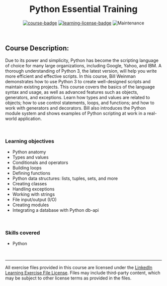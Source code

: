<div align="center">

# Python Essential Training

[![course-badge]][course-link]
[![learning-license-badge]][learning-license]
![Maintenance](https://img.shields.io/maintenance/no/2021?style=for-the-badge)

</div>

<br>

## Course Description:
Due to its power and simplicity, Python has become the scripting language of choice for many large organizations, including Google, Yahoo, and IBM. A thorough understanding of Python 3, the latest version, will help you write more efficient and effective scripts. In this course, Bill Weinman demonstrates how to use Python 3 to create well-designed scripts and maintain existing projects. This course covers the basics of the language syntax and usage, as well as advanced features such as objects, generators, and exceptions. Learn how types and values are related to objects; how to use control statements, loops, and functions; and how to work with generators and decorators. Bill also introduces the Python module system and shows examples of Python scripting at work in a real-world application.

<br>

### Learning objectives
- Python anatomy
- Types and values
- Conditionals and operators
- Building loops
- Defining functions
- Python data structures: lists, tuples, sets, and more
- Creating classes
- Handling exceptions
- Working with strings
- File input/output (I/O)
- Creating modules
- Integrating a database with Python db-api

<br>

### Skills covered
- Python

<br>

---
All exercise files provided in this course are licensed under the [LinkedIn Learning Exercise File License][learning-license]. Files may include third-party content, which may be subject to other license terms as provided in the files.

<!-- badge info -->
[course-badge]:https://img.shields.io/badge/learning-Python-ffffff?logo=Linkedin&labelColor=0a66c2&style=for-the-badge
[course-link]:https://www.linkedin.com/learning/python-essential-training-2018 "view on LinkedIn"
[learning-license-badge]:https://img.shields.io/badge/learning-license-ffffff?logo=Linkedin&labelColor=0a66c2&style=for-the-badge
[learning-license]:../linkedin_learning_license "view license agreement"